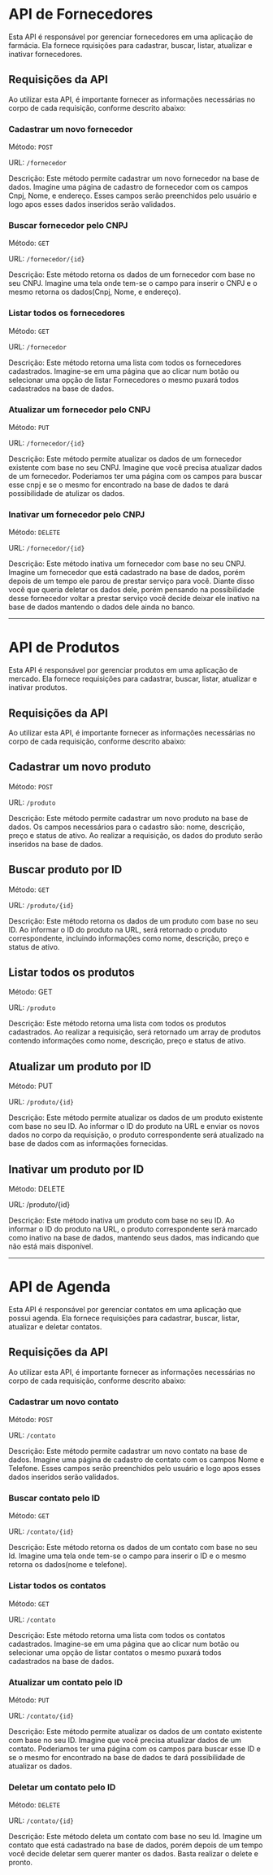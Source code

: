# API de Fornecedores

Esta API é responsável por gerenciar fornecedores em uma aplicação de farmácia. Ela fornece rquisições para cadastrar, buscar, listar, atualizar e inativar fornecedores.


## Requisições da API

Ao utilizar esta API, é importante fornecer as informações necessárias no corpo de cada requisição, conforme descrito abaixo:

### Cadastrar um novo fornecedor

Método: `POST`

URL: `/fornecedor`

Descrição: Este método permite cadastrar um novo fornecedor na base de dados. Imagine uma página de cadastro de fornecedor com os campos Cnpj, Nome, e endereço. Esses campos serão preenchidos pelo usuário e logo apos esses dados inseridos serão validados.

### Buscar fornecedor pelo CNPJ

Método: `GET`

URL: `/fornecedor/{id}`

Descrição: Este método retorna os dados de um fornecedor com base no seu CNPJ. Imagine uma tela onde tem-se o campo para inserir o CNPJ e o mesmo retorna os dados(Cnpj, Nome, e endereço).

### Listar todos os fornecedores

Método: `GET`

URL: `/fornecedor`

Descrição: Este método retorna uma lista com todos os fornecedores cadastrados. Imagine-se em uma página que ao clicar num botão ou selecionar uma opção de listar Fornecedores o mesmo puxará todos cadastrados na base de dados.

### Atualizar um fornecedor pelo CNPJ

Método: `PUT`

URL: `/fornecedor/{id}`

Descrição: Este método permite atualizar os dados de um fornecedor existente com base no seu CNPJ. Imagine que você precisa atualizar dados de um fornecedor. Poderiamos ter uma página com os campos para buscar esse cnpj e se o mesmo for encontrado na base de dados te dará possibilidade de atulizar os dados.

### Inativar um fornecedor pelo CNPJ

Método: `DELETE`

URL: `/fornecedor/{id}`

Descrição: Este método inativa um fornecedor com base no seu CNPJ. Imagine um fornecedor que está cadastrado na base de dados, porém depois de um tempo ele parou de prestar serviço para você. Diante disso você que queria deletar os dados dele, porém pensando na possibilidade desse fornecedor voltar a prestar serviço você decide deixar ele inativo na base de dados mantendo o dados dele ainda no banco.

______________________________________________________________________________________________________________________________________________________________________________________________


# API de Produtos

Esta API é responsável por gerenciar produtos em uma aplicação de mercado. Ela fornece requisições para cadastrar, buscar, listar, atualizar e inativar produtos.

## Requisições da API

Ao utilizar esta API, é importante fornecer as informações necessárias no corpo de cada requisição, conforme descrito abaixo:

## Cadastrar um novo produto

Método: `POST`

URL: `/produto`

Descrição: Este método permite cadastrar um novo produto na base de dados. Os campos necessários para o cadastro são: nome, descrição, preço e status de ativo. Ao realizar a requisição, os dados do produto serão inseridos na base de dados.

## Buscar produto por ID

Método: `GET`

URL: `/produto/{id}`

Descrição: Este método retorna os dados de um produto com base no seu ID. Ao informar o ID do produto na URL, será retornado o produto correspondente, incluindo informações como nome, descrição, preço e status de ativo.

## Listar todos os produtos

Método: GET

URL: `/produto`

Descrição: Este método retorna uma lista com todos os produtos cadastrados. Ao realizar a requisição, será retornado um array de produtos contendo informações como nome, descrição, preço e status de ativo.

## Atualizar um produto por ID

Método: PUT

URL: `/produto/{id}`

Descrição: Este método permite atualizar os dados de um produto existente com base no seu ID. Ao informar o ID do produto na URL e enviar os novos dados no corpo da requisição, o produto correspondente será atualizado na base de dados com as informações fornecidas.

## Inativar um produto por ID

Método: DELETE

URL: /produto/{id}

Descrição: Este método inativa um produto com base no seu ID. Ao informar o ID do produto na URL, o produto correspondente será marcado como inativo na base de dados, mantendo seus dados, mas indicando que não está mais disponível.

______________________________________________________________________________________________________________________________________________________________________________________________

# API de Agenda

Esta API é responsável por gerenciar contatos em uma aplicação que possui agenda. Ela fornece requisições para cadastrar, buscar, listar, atualizar e deletar contatos.

## Requisições da API

Ao utilizar esta API, é importante fornecer as informações necessárias no corpo de cada requisição, conforme descrito abaixo:

### Cadastrar um novo contato

Método: `POST`

URL: `/contato`

Descrição: Este método permite cadastrar um novo contato na base de dados. Imagine uma página de cadastro de contato com os campos Nome e Telefone. Esses campos serão preenchidos pelo usuário e logo apos esses dados inseridos serão validados.

### Buscar contato pelo ID

Método: `GET`

URL: `/contato/{id}`

Descrição: Este método retorna os dados de um contato com base no seu Id. Imagine uma tela onde tem-se o campo para inserir o ID e o mesmo retorna os dados(nome e telefone).

### Listar todos os contatos

Método: `GET`

URL: `/contato`

Descrição: Este método retorna uma lista com todos os contatos cadastrados. Imagine-se em uma página que ao clicar num botão ou selecionar uma opção de listar contatos o mesmo puxará todos cadastrados na base de dados.

### Atualizar um contato pelo ID

Método: `PUT`

URL: `/contato/{id}`

Descrição: Este método permite atualizar os dados de um contato existente com base no seu ID. Imagine que você precisa atualizar dados de um contato. Poderiamos ter uma página com os campos para buscar esse ID e se o mesmo for encontrado na base de dados te dará possibilidade de atualizar os dados.

### Deletar um contato pelo ID

Método: `DELETE`

URL: `/contato/{id}`

Descrição: Este método deleta um contato com base no seu Id. Imagine um contato que está cadastrado na base de dados, porém depois de um tempo você decide deletar sem querer manter os dados. Basta realizar o delete e pronto.

